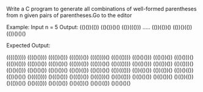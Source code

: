 Write a C program to generate all combinations of well-formed parentheses from n given pairs of parentheses.Go to the editor

   
Example: 
Input  n = 5
Output: 
(()())(())
(()())()()
(())((()))
.....
(())(())()
(())()(())
(())()()()

Expected Output:

((((()))))
(((()())))
(((())()))
(((()))())
(((())))()
((()(())))
((()()()))
((()())())
((()()))()
((())(()))
((())()())
((())())()
((()))(())
((()))()()
(()((())))
(()(()()))
(()(())())
(()(()))()
(()()(()))
(()()()())
(()()())()
(()())(())
(()())()()
(())((()))
(())(()())
(())(())()
(())()(())
(())()()()
()(((())))
()((()()))
()((())())
()((()))()
()(()(()))
()(()()())
()(()())()
()(())(())
()(())()()
()()((()))
()()(()())
()()(())()
()()()(())
()()()()()
